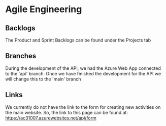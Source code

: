 # Agile Engineering

## Backlogs
The Product and Sprint Backlogs can be found under the Projects tab

## Branches
During the development of the API, we had the Azure Web App connected to the 'api' branch. Once we have finished the development for the API we will change this to the 'main' branch

## Links
We currently do not have the link to the form for creating new activities on the main website. So, the link to this page can be found at:
https://ac31007.azurewebsites.net/api/form
